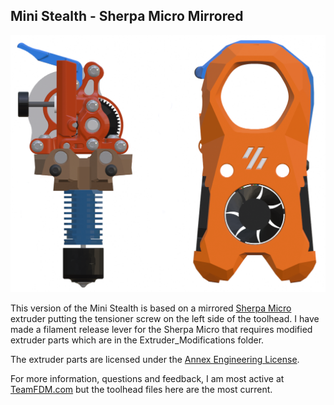 ## Mini Stealth - Sherpa Micro Mirrored

![Sherpa Micro Mirrored](Sherpa_Micro_Mirrored.png)

This version of the Mini Stealth is based on a mirrored [Sherpa Micro](https://github.com/Annex-Engineering/Sherpa_Micro-Extruder) extruder putting the tensioner screw on the left side of the toolhead. I have made a filament release lever for the Sherpa Micro that requires modified extruder parts which are in the Extruder_Modifications folder.

The extruder parts are licensed under the [Annex Engineering License](https://github.com/Annex-Engineering/ANNEX-Engineering-License-Agreement).

For more information, questions and feedback, I am most active at [TeamFDM.com](https://www.teamfdm.com/files/file/757-sherpa-micro-vz-ridga-cw2-module/?tab=comments) but the toolhead files here are the most current.
